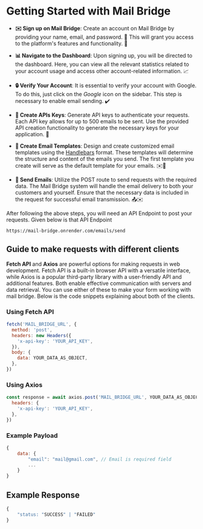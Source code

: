 # Getting Started with Mail Bridge

- **✉️ Sign up on Mail Bridge**: Create an account on Mail Bridge by providing your name, email, and password. 📝 This will grant you access to the platform's features and functionality. 🚀

- **📊 Navigate to the Dashboard**: Upon signing up, you will be directed to the dashboard. Here, you can view all the relevant statistics related to your account usage and access other account-related information. 📈

- **🔒 Verify Your Account**: It is essential to verify your account with Google. To do this, just click on the _Google_ icon on the sidebar. This step is necessary to enable email sending. ✔️

- **🔑 Create APIs Keys**: Generate API keys to authenticate your requests. Each API key allows for up to 500 emails to be sent. Use the provided API creation functionality to generate the necessary keys for your application. 🔐

- **📧 Create Email Templates**: Design and create customized email templates using the [Handlebars](https://handlebarsjs.com/) format. These templates will determine the structure and content of the emails you send. The first template you create will serve as the default template for your emails. ✉️🎨

- **🚀 Send Emails**: Utilize the POST route to send requests with the required data. The Mail Bridge system will handle the email delivery to both your customers and yourself. Ensure that the necessary data is included in the request for successful email transmission. 📤✉️

After following the above steps, you will need an API Endpoint to post your requests. Given below is that API Endpoint

```
https://mail-bridge.onrender.com/emails/send
```

## Guide to make requests with different clients

**Fetch API** and **Axios** are powerful options for making requests in web development. Fetch API is a built-in browser API with a versatile interface, while Axios is a popular third-party library with a user-friendly API and additional features. Both enable effective communication with servers and data retrieval.
You can use either of these to make your form working with mail bridge. Below is the code snippets explaining about both of the clients.

### Using Fetch API

```js
fetch('MAIL_BRIDGE_URL', {
  method: 'post',
  headers: new Headers({
    'x-api-key': 'YOUR_API_KEY',
  }),
  body: {
    data: YOUR_DATA_AS_OBJECT,
  },
})
```

### Using Axios

```js
const response = await axios.post('MAIL_BRIDGE_URL', YOUR_DATA_AS_OBJECT, {
  headers: {
    'x-api-key': 'YOUR_API_KEY',
  },
})
```

### Example Payload

```js
{
    data: {
        "email": "mail@gmail.com", // Email is required field
        ...
    }
}
```

## Example Response

```js
{
    "status: "SUCCESS" | "FAILED"
}
```
